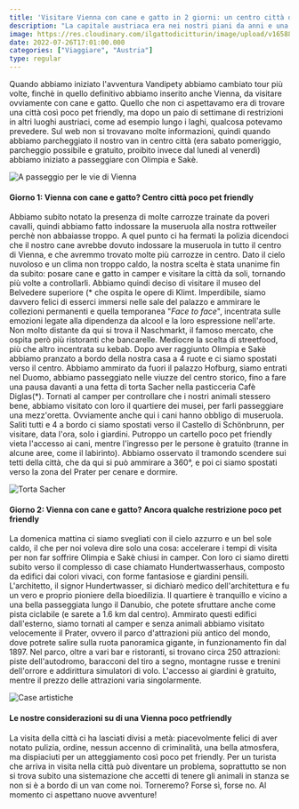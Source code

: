 ```yaml
---
title: 'Visitare Vienna con cane e gatto in 2 giorni: un centro città decisamente poco pet friendly' 
description: "La capitale austriaca era nei nostri piani da anni e una visita era d'obbligo nel magico tour Vandipety."
image: https://res.cloudinary.com/ilgattodicitturin/image/upload/v1658858589/Articoli/vienna_1_kzuowu.jpg
date: 2022-07-26T17:01:00.000
categories: ["Viaggiare", "Austria"]
type: regular
---
```

Quando abbiamo iniziato l'avventura Vandipety abbiamo cambiato tour più volte, finchè in quello definitivo abbiamo inserito anche Vienna, da visitare ovviamente con cane e gatto. 
Quello che non ci aspettavamo era di trovare una città così poco pet friendly, ma dopo un paio di settimane di restrizioni in altri luoghi austriaci, come ad esempio lungo i laghi, qualcosa potevamo prevedere.
Sul web non si trovavano molte informazioni, quindi quando abbiamo parcheggiato il nostro van in centro città (era sabato pomeriggio, parcheggio possibile e gratuito, proibito invece dal lunedi al venerdì) abbiamo iniziato a passeggiare con Olimpia e Sakè.

![A passeggio per le vie di Vienna](https://res.cloudinary.com/ilgattodicitturin/image/upload/v1658858589/Articoli/vienna_2_ylelvr.jpg)

#### Giorno 1: Vienna con cane e gatto? Centro città poco pet friendly
 
Abbiamo subito notato la presenza di molte carrozze trainate da poveri cavalli, quindi abbiamo fatto indossare la museruola alla nostra rottweiler perchè non abbaiasse troppo. A quel punto ci ha fermati la polizia dicendoci che il nostro cane avrebbe dovuto indossare la museruola in tutto il centro di Vienna, e che avremmo trovato molte più carrozze in centro. Dato il cielo nuvoloso e un clima non troppo caldo, la nostra scelta è stata unanime fin da subito: posare cane e gatto in camper e visitare la città da soli, tornando più volte a controllarli. 
Abbiamo quindi deciso di visitare il museo del Belvedere superiore (* che ospita le opere di Klimt. Imperdibile, siamo davvero felici di esserci immersi nelle sale del palazzo e ammirare le collezioni permanenti e quella temporanea "*Face to face*", incentrata sulle emozioni legate alla dipendenza da alcool e la loro espressione nell'arte. Non molto distante da qui si trova il Naschmarkt, il famoso mercato, che ospita però più ristoranti che bancarelle. Mediocre la scelta di streetfood, più che altro incentrata su kebab.
Dopo aver raggiunto Olimpia e Sakè abbiamo pranzato a bordo della nostra casa a 4 ruote e ci siamo spostati verso il centro. Abbiamo ammirato da fuori il palazzo Hofburg, siamo entrati nel Duomo, abbiamo passeggiato nelle viuzze del centro storico, fino a fare una pausa davanti a una fetta di torta Sacher nella pasticceria Cafè Diglas(*). 
Tornati al camper per controllare che i nostri animali stessero bene, abbiamo visitato con loro il quartiere dei musei, per farli passeggiare una mezz'oretta. Ovviamente anche qui i cani hanno obbligo di museruola.
Saliti tutti e 4 a bordo ci siamo spostati verso il Castello di Schönbrunn, per visitare, data l'ora, solo i giardini. Putroppo un cartello poco pet friendly vieta l'accesso ai cani, mentre l'ingresso per le persone è gratuito (tranne in alcune aree, come il labirinto). Abbiamo osservato il tramondo scendere sui tetti della città, che da qui si può ammirare a 360°, e poi ci siamo spostati verso la zona del Prater per cenare e dormire.

![Torta Sacher](https://res.cloudinary.com/ilgattodicitturin/image/upload/v1658858581/Articoli/vienna_3_rldu0j.jpg)

#### Giorno 2: Vienna con cane e gatto? Ancora qualche restrizione poco pet friendly 

La domenica mattina ci siamo svegliati con il cielo azzurro e un bel sole caldo, il che per noi voleva dire solo una cosa: accelerare i tempi di visita per non far soffrire Olimpia e Sakè chiusi in camper. Con loro ci siamo diretti subito verso il complesso di case chiamato Hundertwasserhaus, composto da edifici dai colori vivaci, con forme fantasiose e giardini pensili. L'architetto, il signor Hundertwasser, si dichiarò medico dell'architettura e fu un vero e proprio pioniere della bioedilizia. Il quartiere è tranquillo e vicino a una bella passeggiata lungo il Danubio, che potete sfruttare anche come pista ciclabile (e sarete a 1.6 km dal centro). Ammirato questi edifici dall'esterno, siamo tornati al camper e senza animali abbiamo visitato velocemente il Prater, ovvero il parco d'attrazioni più antico del mondo, dove potrete salire sulla ruota panoramica gigante, in funzionamento fin dal 1897. Nel parco, oltre a vari bar e ristoranti, si trovano circa 250 attrazioni: piste dell'autodromo, baracconi del tiro a segno, montagne russe e trenini dell'orrore e addirittura simulatori di volo. L'accesso ai giardini è gratuito, mentre il prezzo delle attrazioni varia singolarmente.

![Case artistiche](https://res.cloudinary.com/ilgattodicitturin/image/upload/v1658858582/Articoli/vienna_4_iubvyu.jpg)

#### Le nostre considerazioni su di una Vienna poco petfriendly

La visita della città ci ha lasciati divisi a metà: piacevolmente felici di aver notato pulizia, ordine, nessun accenno di criminalità, una bella atmosfera, ma dispiaciuti per un atteggiamento così poco pet friendly. Per un turista che arriva in visita nella città può diventare un problema, soprattutto se non si trova subito una sistemazione che accetti di tenere gli animali in stanza se non si è a bordo di un van come noi. 
Torneremo? Forse sì, forse no.
Al momento ci aspettano nuove avventure! 



